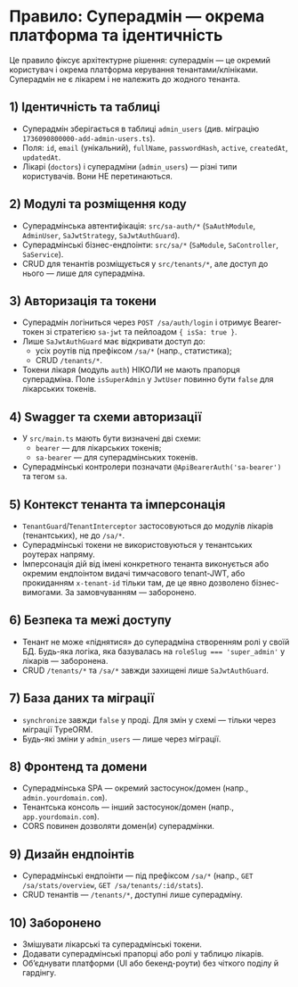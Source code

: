 # Правило: Суперадмін — окрема платформа та ідентичність

Це правило фіксує архітектурне рішення: суперадмін — це окремий користувач і окрема платформа керування тенантами/клініками. Суперадмін не є лікарем і не належить до жодного тенанта.

## 1) Ідентичність та таблиці
- Суперадмін зберігається в таблиці `admin_users` (див. міграцію `1736090800000-add-admin-users.ts`).
- Поля: `id`, `email` (унікальний), `fullName`, `passwordHash`, `active`, `createdAt`, `updatedAt`.
- Лікарі (`doctors`) і суперадміни (`admin_users`) — різні типи користувачів. Вони НЕ перетинаються.

## 2) Модулі та розміщення коду
- Суперадмінська автентифікація: `src/sa-auth/*` (`SaAuthModule`, `AdminUser`, `SaJwtStrategy`, `SaJwtAuthGuard`).
- Суперадмінські бізнес-ендпоінти: `src/sa/*` (`SaModule`, `SaController`, `SaService`).
- CRUD для тенантів розміщується у `src/tenants/*`, але доступ до нього — лише для суперадміна.

## 3) Авторизація та токени
- Суперадмін логіниться через `POST /sa/auth/login` і отримує Bearer-токен зі стратегією `sa-jwt` та пейлоадом `{ isSa: true }`.
- Лише `SaJwtAuthGuard` має відкривати доступ до:
  - усіх роутів під префіксом `/sa/*` (напр., статистика);
  - CRUD `/tenants/*`.
- Токени лікаря (модуль `auth`) НІКОЛИ не мають прапорця суперадміна. Поле `isSuperAdmin` у `JwtUser` повинно бути `false` для лікарських токенів.

## 4) Swagger та схеми авторизації
- У `src/main.ts` мають бути визначені дві схеми:
  - `bearer` — для лікарських токенів;
  - `sa-bearer` — для суперадмінських токенів.
- Суперадмінські контролери позначати `@ApiBearerAuth('sa-bearer')` та тегом `sa`.

## 5) Контекст тенанта та імперсонація
- `TenantGuard`/`TenantInterceptor` застосовуються до модулів лікарів (тенантських), не до `/sa/*`.
- Суперадмінські токени не використовуються у тенантських роутерах напряму.
- Імперсонація дій від імені конкретного тенанта виконується або окремим ендпоінтом видачі тимчасового tenant-JWT, або прокиданням `x-tenant-id` тільки там, де це явно дозволено бізнес-вимогами. За замовчуванням — заборонено.

## 6) Безпека та межі доступу
- Тенант не може «піднятися» до суперадміна створенням ролі у своїй БД. Будь-яка логіка, яка базувалась на `roleSlug === 'super_admin'` у лікарів — заборонена.
- CRUD `/tenants/*` та `/sa/*` завжди захищені лише `SaJwtAuthGuard`.

## 7) База даних та міграції
- `synchronize` завжди `false` у проді. Для змін у схемі — тільки через міграції TypeORM.
- Будь-які зміни у `admin_users` — лише через міграції.

## 8) Фронтенд та домени
- Суперадмінська SPA — окремий застосунок/домен (напр., `admin.yourdomain.com`).
- Тенантська консоль — інший застосунок/домен (напр., `app.yourdomain.com`).
- CORS повинен дозволяти домен(и) суперадмінки.

## 9) Дизайн ендпоінтів
- Суперадмінські ендпоінти — під префіксом `/sa/*` (напр., `GET /sa/stats/overview`, `GET /sa/tenants/:id/stats`).
- CRUD тенантів — `/tenants/*`, доступні лише суперадміну.

## 10) Заборонено
- Змішувати лікарські та суперадмінські токени.
- Додавати суперадмінські прапорці або ролі у таблицю лікарів.
- Обʼєднувати платформи (UI або бекенд-роути) без чіткого поділу й гардінгу.


